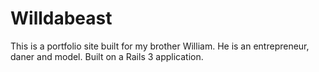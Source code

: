 <h1>Willdabeast</h1>
<p>This is a portfolio site built for my brother William. He is an entrepreneur, daner and model.
Built on a Rails 3 application.</p>